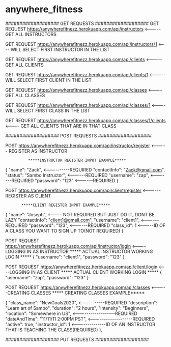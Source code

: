 # anywhere_fitness

################### GET REQUESTS ###################
GET REQUEST https://anywherefitnezz.herokuapp.com/api/instructors <----- GET ALL INSTRUCTORS

GET REQUEST https://anywherefitnezz.herokuapp.com/api/instructors/1 <---- WILL SELECT FIRST INSTRUCTOR IN THE LIST 

GET REQUEST  https://anywherefitnezz.herokuapp.com/api/clients <----- GET ALL CLIENTS

GET REQUEST   https://anywherefitnezz.herokuapp.com/api/clients/1 <----- WILL SELECT FIRST CLIENT IN THE LIST

GET REQUEST https://anywherefitnezz.herokuapp.com/api/classes <----GET ALL CLASSES

GET REQUEST https://anywherefitnezz.herokuapp.com/api/classes/1 <---- WILL SELECT FIRST CLASS IN THE LIST

GET REQUEST https://anywherefitnezz.herokuapp.com/api/classes/1/clients <---- GET ALL CLIENTS THAT ARE IN THAT CLASS

################### POST REQUESTS ###################

POST https://anywherefitnezz.herokuapp.com/api/instructor/register <----- REGISTER AS INSTRUCTOR

              *****INSTRUCTOR REGISTER INPUT EXAMPLE*****
{
        "name": "Zack", <----------REQUIRED 
        "contactInfo": "Zack@gmail.com", 
        "status": "Sambo Instructor", <------REQUIRED
        "username": "zap",     <-------REQUIRED
        "password": "123"    <------REQUIRED
}


POST https://anywherefitnezz.herokuapp.com/api/client/register <------REGISTER AS CLIENT

           *****CLIENT REGISTER INPUT EXAMPLE*****
{
        "name": "Joseph", <---- NOT REQUIRED BUT JUST DO IT, DONT BE LAZY
        "contactInfo": "client1@gmail.com",
        "username": "client1", <------REQUIRED
        "password": "123", <------REQUIRED
        "class_id": 1 <-----ID OF A CLASS YOU WANT TO SIGN UP TO(NOT REQUIRED)
}

POST REQUEST https://anywherefitnezz.herokuapp.com/api/instructor/login <---- LOGGING IN AS INSTRUCTOR
              ***** ACTUAL INSTRUCTOR WORKING LOGIN *****
{
  "username": "client1",
  "password": "123"
}

POST REQUEST https://anywherefitnezz.herokuapp.com/api/client/login <----LOGGING IN AS CLIENT
                 ***** ACTUAL CLIENT WORKING LOGIN *****
{
  "username": "zap",
  "password": "123"
}

POST REQUEST https://anywherefitnezz.herokuapp.com/api/classes <-----CREATING CLASSES
             ***** CREATING CLASSES EXAMPLE*****


 {
        "class_name": "NewGoals2020",  <----------REQUIRED
        "description": "Learn art of Sambo",
        "duration": "2 hours",
        "intensity": "Beginners",
        "location": "Somewhere in US",  <------------------REQUIRED
        "dateAndTime": "11/11/11 2:00PM PST",   <-------------------REQUIRED
        "active": true,
        "instructor_id": 1 <--------------ID OF AN INSTRUCTOR THAT IS TEACHING THE CLASS(REQUIRED)
},


################### PUT REQUESTS ###################




